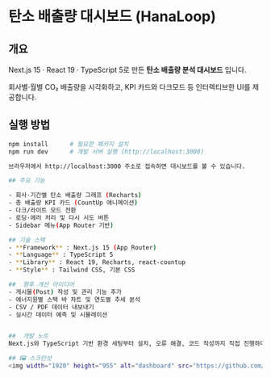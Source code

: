 #  탄소 배출량 대시보드 (HanaLoop)

##  개요

Next.js 15 · React 19 · TypeScript 5로 만든 **탄소 배출량 분석 대시보드** 입니다.  

회사별·월별 CO₂ 배출량을 시각화하고, KPI 카드와 다크모드 등 인터렉티브한 UI를 제공합니다.

##  실행 방법

```bash
npm install      # 필요한 패키지 설치
npm run dev      # 개발 서버 실행 (http://localhost:3000)

브라우저에서 http://localhost:3000 주소로 접속하면 대시보드를 볼 수 있습니다.

## 주요 기능

- 회사·기간별 탄소 배출량 그래프 (Recharts)
- 총 배출량 KPI 카드 (CountUp 애니메이션)
- 다크/라이트 모드 전환
- 로딩·에러 처리 및 다시 시도 버튼
- Sidebar 메뉴(App Router 기반)

## 기술 스택
- **Framework** : Next.js 15 (App Router)
- **Language** : TypeScript 5
- **Library** : React 19, Recharts, react-countup
- **Style** : Tailwind CSS, 기본 CSS

##  향후 개선 아이디어
- 게시물(Post) 작성 및 관리 기능 추가
- 에너지원별 스택 바 차트 및 연도별 추세 분석
- CSV / PDF 데이터 내보내기
- 실시간 데이터 예측 및 시뮬레이션


##  개발 노트
Next.js와 TypeScript 기반 환경 세팅부터 설치, 오류 해결, 코드 작성까지 직접 진행하며 구조와 동작 원리를 학습했습니다.

## 🖼️ 스크린샷
<img width="1920" height="955" alt="dashboard" src="https://github.com/user-attachments/assets/84129002-2d13-4a3b-a76f-7ae0bf5eb40b" />
